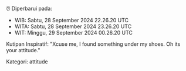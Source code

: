 ⏰ Diperbarui pada:
- WIB: Sabtu, 28 September 2024 22.26.20 UTC
- WITA: Sabtu, 28 September 2024 23.26.20 UTC
- WIT: Minggu, 29 September 2024 00.26.20 UTC

Kutipan Inspiratif:
"Xcuse me, I found something under my shoes. Oh its your attitude."


Kategori: attitude

